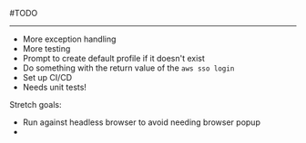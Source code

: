 #TODO

---
* More exception handling
* More testing
* Prompt to create default profile if it doesn't exist
* Do something with the return value of the `aws sso login`
* Set up CI/CD
* Needs unit tests!

Stretch goals:
* Run against headless browser to avoid needing browser popup
* 